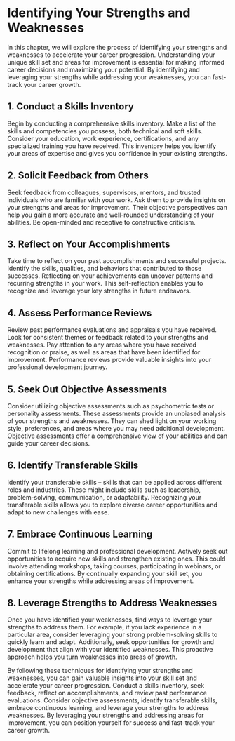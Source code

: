 # Identifying Your Strengths and Weaknesses

In this chapter, we will explore the process of identifying your strengths and weaknesses to accelerate your career progression. Understanding your unique skill set and areas for improvement is essential for making informed career decisions and maximizing your potential. By identifying and leveraging your strengths while addressing your weaknesses, you can fast-track your career growth.

## 1\. Conduct a Skills Inventory

Begin by conducting a comprehensive skills inventory. Make a list of the skills and competencies you possess, both technical and soft skills. Consider your education, work experience, certifications, and any specialized training you have received. This inventory helps you identify your areas of expertise and gives you confidence in your existing strengths.

## 2\. Solicit Feedback from Others

Seek feedback from colleagues, supervisors, mentors, and trusted individuals who are familiar with your work. Ask them to provide insights on your strengths and areas for improvement. Their objective perspectives can help you gain a more accurate and well-rounded understanding of your abilities. Be open-minded and receptive to constructive criticism.

## 3\. Reflect on Your Accomplishments

Take time to reflect on your past accomplishments and successful projects. Identify the skills, qualities, and behaviors that contributed to those successes. Reflecting on your achievements can uncover patterns and recurring strengths in your work. This self-reflection enables you to recognize and leverage your key strengths in future endeavors.

## 4\. Assess Performance Reviews

Review past performance evaluations and appraisals you have received. Look for consistent themes or feedback related to your strengths and weaknesses. Pay attention to any areas where you have received recognition or praise, as well as areas that have been identified for improvement. Performance reviews provide valuable insights into your professional development journey.

## 5\. Seek Out Objective Assessments

Consider utilizing objective assessments such as psychometric tests or personality assessments. These assessments provide an unbiased analysis of your strengths and weaknesses. They can shed light on your working style, preferences, and areas where you may need additional development. Objective assessments offer a comprehensive view of your abilities and can guide your career decisions.

## 6\. Identify Transferable Skills

Identify your transferable skills – skills that can be applied across different roles and industries. These might include skills such as leadership, problem-solving, communication, or adaptability. Recognizing your transferable skills allows you to explore diverse career opportunities and adapt to new challenges with ease.

## 7\. Embrace Continuous Learning

Commit to lifelong learning and professional development. Actively seek out opportunities to acquire new skills and strengthen existing ones. This could involve attending workshops, taking courses, participating in webinars, or obtaining certifications. By continually expanding your skill set, you enhance your strengths while addressing areas of improvement.

## 8\. Leverage Strengths to Address Weaknesses

Once you have identified your weaknesses, find ways to leverage your strengths to address them. For example, if you lack experience in a particular area, consider leveraging your strong problem-solving skills to quickly learn and adapt. Additionally, seek opportunities for growth and development that align with your identified weaknesses. This proactive approach helps you turn weaknesses into areas of growth.

By following these techniques for identifying your strengths and weaknesses, you can gain valuable insights into your skill set and accelerate your career progression. Conduct a skills inventory, seek feedback, reflect on accomplishments, and review past performance evaluations. Consider objective assessments, identify transferable skills, embrace continuous learning, and leverage your strengths to address weaknesses. By leveraging your strengths and addressing areas for improvement, you can position yourself for success and fast-track your career growth.
